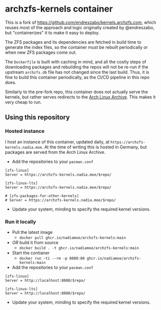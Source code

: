 # archzfs-kernels container

This is a fork of https://github.com/endreszabo/kernels.archzfs.com, which reuses most of the approach and logic originally created by @endreszabo, but "containerizes" it to make it easy to deploy.

The ZFS packages and its dependencies are fetched in build time to generate the index files, so the container must be rebuilt periodically or when new ZFS packages come out.

The `Dockerfile` is built with caching in mind, and all the costly steps of downloading packages and rebuilding the repos will not be re-run if the upstream `archzfs.db` file has not changed since the last build. Thus, it is fine to build this container periodically, as the CI/CD pipeline in this repo does.

Similarly to the pre-fork repo, this container does not actually serve the kernels, but rather serves redirects to the [Arch Linux Archive](https://wiki.archlinux.org/title/Arch_Linux_Archive). This makes it very cheap to run.

## Using this repository

### Hosted instance

I host an instance of this container, updated daily, at `https://archzfs-kernels.nadia.moe`. At the time of writing this is hosted in Germany, but packages are served from the Arch Linux Archive.

* Add the repositories to your `pacman.conf`
```
[zfs-linux]
Server = https://archzfs-kernels.nadia.moe/$repo/

[zfs-linux-lts]
Server = https://archzfs-kernels.nadia.moe/$repo/

# [zfs-packages-for-other-kernels]
# Server = https://archzfs-kernels.nadia.moe/$repo/
```
* Update your system, minding to specify the required kernel versions.

### Run it locally

* Pull the latest image 
  - `docker pull ghcr.io/nadiamoe/archzfs-kernels:main`
* _OR_ build it from source 
  - `docker build . -t ghcr.io/nadiamoe/archzfs-kernels:main`
* Start the contianer
  - `docker run -ti --rm -p 8080:80 ghcr.io/nadiamoe/archzfs-kernels:main`
* Add the repositories to your `pacman.conf`
```
[zfs-linux]
Server = http://localhost:8080/$repo/

[zfs-linux-lts]
Server = http://localhost:8080/$repo/
```
* Update your system, minding to specify the required kernel versions.

